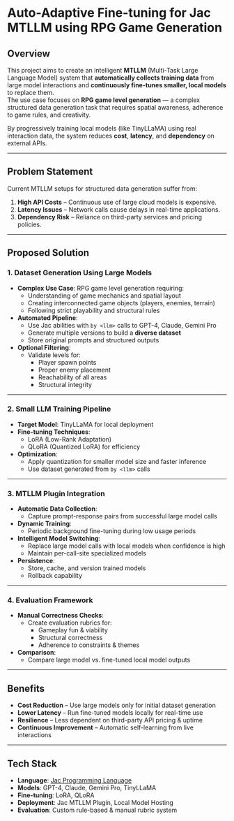 # Auto-Adaptive Fine-tuning for Jac MTLLM using RPG Game Generation

## Overview
This project aims to create an intelligent **MTLLM** (Multi-Task Large Language Model) system that **automatically collects training data** from large model interactions and **continuously fine-tunes smaller, local models** to replace them.  
The use case focuses on **RPG game level generation** — a complex structured data generation task that requires spatial awareness, adherence to game rules, and creativity.

By progressively training local models (like TinyLLaMA) using real interaction data, the system reduces **cost**, **latency**, and **dependency** on external APIs.

---

## Problem Statement
Current MTLLM setups for structured data generation suffer from:

1. **High API Costs** – Continuous use of large cloud models is expensive.  
2. **Latency Issues** – Network calls cause delays in real-time applications.  
3. **Dependency Risk** – Reliance on third-party services and pricing policies.

---

## Proposed Solution

### 1. Dataset Generation Using Large Models
- **Complex Use Case**: RPG game level generation requiring:
  - Understanding of game mechanics and spatial layout
  - Creating interconnected game objects (players, enemies, terrain)
  - Following strict playability and structural rules
- **Automated Pipeline**:
  - Use Jac abilities with `by <llm>` calls to GPT-4, Claude, Gemini Pro
  - Generate multiple versions to build a **diverse dataset**
  - Store original prompts and structured outputs
- **Optional Filtering**:
  - Validate levels for:
    - Player spawn points
    - Proper enemy placement
    - Reachability of all areas
    - Structural integrity

---

### 2. Small LLM Training Pipeline
- **Target Model**: TinyLLaMA for local deployment  
- **Fine-tuning Techniques**:
  - LoRA (Low-Rank Adaptation)
  - QLoRA (Quantized LoRA) for efficiency
- **Optimization**:
  - Apply quantization for smaller model size and faster inference
  - Use dataset generated from `by <llm>` calls

---

### 3. MTLLM Plugin Integration
- **Automatic Data Collection**:
  - Capture prompt-response pairs from successful large model calls
- **Dynamic Training**:
  - Periodic background fine-tuning during low usage periods
- **Intelligent Model Switching**:
  - Replace large model calls with local models when confidence is high
  - Maintain per-call-site specialized models
- **Persistence**:
  - Store, cache, and version trained models
  - Rollback capability

---

### 4. Evaluation Framework
- **Manual Correctness Checks**:
  - Create evaluation rubrics for:
    - Gameplay fun & viability
    - Structural correctness
    - Adherence to constraints & themes
- **Comparison**:
  - Compare large model vs. fine-tuned local model outputs

---

## Benefits
- **Cost Reduction** – Use large models only for initial dataset generation  
- **Lower Latency** – Run fine-tuned models locally for real-time use  
- **Resilience** – Less dependent on third-party API pricing & uptime  
- **Continuous Improvement** – Automatic self-learning from live interactions  

---

## Tech Stack
- **Language**: [Jac Programming Language](https://www.jac-lang.org/)
- **Models**: GPT-4, Claude, Gemini Pro, TinyLLaMA
- **Fine-tuning**: LoRA, QLoRA
- **Deployment**: Jac MTLLM Plugin, Local Model Hosting
- **Evaluation**: Custom rule-based & manual rubric system
